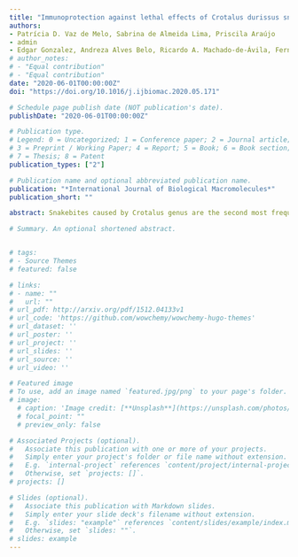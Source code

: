 ```yaml
---
title: "Immunoprotection against lethal effects of Crotalus durissus snake venom elicited by synthetic epitopes trapped in liposomes"
authors:
- Patrícia D. Vaz de Melo, Sabrina de Almeida Lima, Priscila Araújo
- admin
- Edgar Gonzalez, Andreza Alves Belo, Ricardo A. Machado-de-Ávila, Fernanda Costal-Oliveira, Vanete T. Soccol, Clara Guerra-Duarte, Leonides Rezende, Carlos Chavez-Olortegui
# author_notes:
# - "Equal contribution"
# - "Equal contribution"
date: "2020-06-01T00:00:00Z"
doi: "https://doi.org/10.1016/j.ijbiomac.2020.05.171"

# Schedule page publish date (NOT publication's date).
publishDate: "2020-06-01T00:00:00Z"

# Publication type.
# Legend: 0 = Uncategorized; 1 = Conference paper; 2 = Journal article;
# 3 = Preprint / Working Paper; 4 = Report; 5 = Book; 6 = Book section;
# 7 = Thesis; 8 = Patent
publication_types: ["2"]

# Publication name and optional abbreviated publication name.
publication: "*International Journal of Biological Macromolecules*"
publication_short: ""

abstract: Snakebites caused by Crotalus genus are the second most frequent in Brazil. Crotoxin is a beta-neurotoxin responsible for the main envenomation effects of Crotalus biting, while crotamine immobilizes the animal hind limbs, contributing to prey immobilization and to envenoming symptoms. As crotoxin and crotamine represent about 90% of Crotalus venom dry weight, these toxins are of great importance for antivenom therapy. In this sense, knowledge regarding the antigenicity/immunogenicity at the molecular level of these toxins can provide valuable information for the improvement of specific antivenoms. Therefore, the aims of this study are the identification of the B-cell epitopes from crotoxin and crotamine; and the characterization of the neutralizing potency of antibodies directed against the corresponding synthetic epitopes defined in the current study. Linear B-cell epitopes were identified using the Spot Synthesis technique probed with specific anti-C. d. terrificus venom horse IgG. One epitope of crotamine (F12PKEKICLPPSSDFGKMDCRW32) and three of crotoxin (L10LVGVEGHLLQFNKMIKFETR30; Y43CGWGGRGRPKDATDRCCFVH63 and T118YKYGYMFYPDSRCRGPSETC138) were identified. After synthesis in their soluble form, the peptides mixture correspondent to the mapped epitopes was entrapped in liposomes and used as immunogens for antibody production in rabbits. Anti-synthetic peptide antibodies were able to protect mice from the lethal activity of C. d. terrificus venom.

# Summary. An optional shortened abstract.


# tags:
# - Source Themes
# featured: false

# links:
# - name: ""
#   url: ""
# url_pdf: http://arxiv.org/pdf/1512.04133v1
# url_code: 'https://github.com/wowchemy/wowchemy-hugo-themes'
# url_dataset: ''
# url_poster: ''
# url_project: ''
# url_slides: ''
# url_source: ''
# url_video: ''

# Featured image
# To use, add an image named `featured.jpg/png` to your page's folder. 
# image:
  # caption: 'Image credit: [**Unsplash**](https://unsplash.com/photos/jdD8gXaTZsc)'
  # focal_point: ""
  # preview_only: false

# Associated Projects (optional).
#   Associate this publication with one or more of your projects.
#   Simply enter your project's folder or file name without extension.
#   E.g. `internal-project` references `content/project/internal-project/index.md`.
#   Otherwise, set `projects: []`.
# projects: []

# Slides (optional).
#   Associate this publication with Markdown slides.
#   Simply enter your slide deck's filename without extension.
#   E.g. `slides: "example"` references `content/slides/example/index.md`.
#   Otherwise, set `slides: ""`.
# slides: example
---
```

